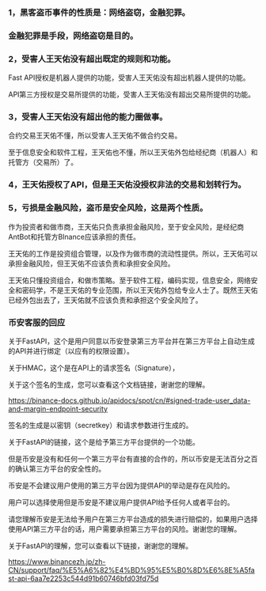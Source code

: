 

### 1，黑客盗币事件的性质是：网络盗窃，金融犯罪。

### 金融犯罪是手段，网络盗窃是目的。

### 2，受害人王天佑没有超出既定的规则和功能。

Fast API授权是机器人提供的功能，受害人王天佑没有超出机器人提供的功能。

API第三方授权是交易所提供的功能，受害人王天佑没有超出交易所提供的功能。

### 3，受害人王天佑没有超出他的能力圈做事。

合约交易王天佑不懂，所以受害人王天佑不做合约交易。

至于信息安全和软件工程，王天佑也不懂，所以王天佑外包给经纪商（机器人）和托管方（交易所）了。

### 4，王天佑授权了API，但是王天佑没授权非法的交易和划转行为。

### 5，亏损是金融风险，盗币是安全风险，这是两个性质。

作为投资者和做市商，王天佑只负责承担金融风险，至于安全风险，是经纪商AntBot和托管方BInance应该承担的责任。

王天佑的工作是投资组合管理，以及作为做市商的流动性提供。所以，王天佑可以承担金融风险，但王天佑不应该负责和承担安全风险。

王天佑只懂投资组合，和做市策略。至于软件工程，编码实现，信息安全，网络安全和密码学，不是王天佑的专业范围，所以王天佑外包给专业人士了。既然王天佑已经外包出去了，王天佑就不应该负责和承担这个安全风险了。

### 币安客服的回应

关于FastAPI，这个是用户同意以币安登录第三方平台并在第三方平台上自动生成的API并进行绑定（以应有的权限设置）。

关于HMAC，这个是在API上的请求签名（Signature），

关于这个签名的生成，您可以查看这个文档链接，谢谢您的理解。

https://binance-docs.github.io/apidocs/spot/cn/#signed-trade-user_data-and-margin-endpoint-security

签名的生成是以密钥（secretkey）和请求参数进行生成的。

关于FastAPI的链接，这个是给予第三方平台提供的一个功能。

但是币安是没有和任何一个第三方平台有直接的合作的，所以币安是无法百分之百的确认第三方平台的安全性的。

币安是不会建议用户使用的第三方平台因为提供API的举动是存在风险的。

用户可以选择使用但是币安是不建议用户提供API给予任何人或者平台的。

请您理解币安是无法给予用户在第三方平台造成的损失进行赔偿的，如果用户选择使用API第三方平台的话，用户需要承担第三方平台的风险。谢谢您的理解。

关于FastAPI的理解，您可以查看以下链接，谢谢您的理解。

https://www.binancezh.jp/zh-CN/support/faq/%E5%A6%82%E4%BD%95%E5%B0%8D%E6%8E%A5fast-api-6aa7e2253c544d91b60746bfd03fd75d